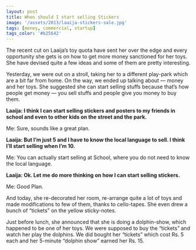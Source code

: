 ```yaml
---
layout: post
title: When should I start selling Stickers
image: '/assets/2013/laaija-stickers-sale.jpg'
tags: [money, commercial, startup]
tags_color: '#b25642'
---
```


The recent cut on Laaija’s toy quota have sent her over the edge and every opportunity she gets is on how to get more money sanctioned for her toys. She have devised quite a few ideas and some of them are pretty interesting.

Yesterday, we were out on a stroll, taking her to a different play-park which are a bit far from home. On the way, we ended up talking about — money and her toys. She suggested she can start selling stuffs because that’s how people get money — you sell stuffs and people give you money to buy them.

**Laaija: I think I can start selling stickers and posters to my friends in school and even to other kids on the street and the park.**

Me: Sure, sounds like a great plan.

**Laaija: But I’m just 5 and I have to know the local language to sell. I think I’ll start selling when I’m 10.**

Me: You can actually start selling at School, where you do not need to know the local language.

**Laaija: Ok. Let me do more thinking on how I can start selling stickers.**

Me: Good Plan.

And today, she re-decorated her room, re-arrange quite a lot of toys and made modifications to few of them, thanks to cello-tapes. She even drew a bunch of “tickets” on the yellow sticky-notes.

Just before lunch, she announced that she is doing a dolphin-show, which happened to be one of her toys. We were supposed to buy the “tickets” and watch her play the dolphins. We did bought her “tickets” which cost Rs. 5 each and her 5-minute “dolphin show” earned her Rs. 15.
